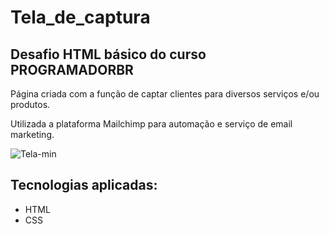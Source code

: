 # Tela_de_captura

## Desafio HTML básico do curso PROGRAMADORBR

 Página criada com a função de captar clientes para diversos serviços e/ou produtos. 
 
 Utilizada a plataforma Mailchimp para automação e serviço de email marketing.
 
 ![Tela-min](https://user-images.githubusercontent.com/83886571/124056011-528e2c80-d9fb-11eb-8ad4-6e5e6044cc00.gif)
 
 ## Tecnologias aplicadas:
 
  - HTML
  - CSS
